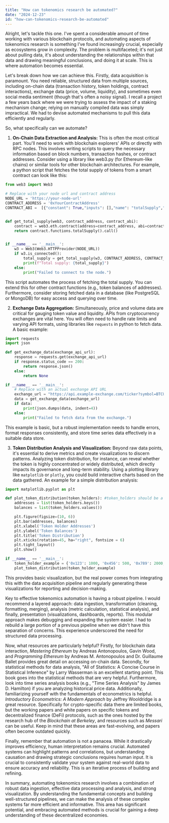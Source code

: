 ```yaml
---
title: "How can tokenomics research be automated?"
date: "2024-12-23"
id: "how-can-tokenomics-research-be-automated"
---
```


Alright, let's tackle this one. I've spent a considerable amount of time working with various blockchain protocols, and automating aspects of tokenomics research is something I’ve found increasingly crucial, especially as ecosystems grow in complexity. The problem is multifaceted; it's not just about pulling data, it's about understanding the relationships within that data and drawing meaningful conclusions, and doing it at scale. This is where automation becomes essential.

Let's break down how we can achieve this. Firstly, data acquisition is paramount. You need reliable, structured data from multiple sources, including on-chain data (transaction history, token holdings, contract interactions), exchange data (price, volume, liquidity), and sometimes even social media sentiment (though that's often a noisy signal). I recall a project a few years back where we were trying to assess the impact of a staking mechanism change; relying on manually compiled data was simply impractical. We had to devise automated mechanisms to pull this data efficiently and regularly.

So, what specifically can we automate?

1.  **On-Chain Data Extraction and Analysis:** This is often the most critical part. You'll need to work with blockchain explorers' APIs or directly with RPC nodes. This involves writing scripts to query the necessary information based on block numbers, transaction hashes, or contract addresses. Consider using a library like web3.py (for Ethereum-like chains) or similar tools for other blockchain architectures. For example, a python script that fetches the total supply of tokens from a smart contract can look like this:

```python
from web3 import Web3

# Replace with your node url and contract address
NODE_URL = 'https://your-node-url'
CONTRACT_ADDRESS = '0xYourContractAddress'
CONTRACT_ABI =  [{"constant": True,"inputs": [],"name": "totalSupply","outputs": [{"name": "","type": "uint256"}],"payable": False,"stateMutability": "view","type": "function"}]


def get_total_supply(web3, contract_address, contract_abi):
    contract = web3.eth.contract(address=contract_address, abi=contract_abi)
    return contract.functions.totalSupply().call()


if __name__ == '__main__':
    w3 = Web3(Web3.HTTPProvider(NODE_URL))
    if w3.is_connected():
        total_supply = get_total_supply(w3, CONTRACT_ADDRESS, CONTRACT_ABI)
        print(f"Total supply: {total_supply}")
    else:
        print("Failed to connect to the node.")
```

This script automates the process of fetching the total supply. You can extend this for other contract functions (e.g., token balances of addresses). Furthermore, consider storing fetched data in a database (like PostgreSQL or MongoDB) for easy access and querying over time.

2.  **Exchange Data Aggregation:** Simultaneously, price and volume data are critical for gauging token value and liquidity. APIs from cryptocurrency exchanges are vital here. You will often need to handle rate limits and varying API formats, using libraries like `requests` in python to fetch data. A basic example:

```python
import requests
import json

def get_exchange_data(exchange_api_url):
    response = requests.get(exchange_api_url)
    if response.status_code == 200:
        return response.json()
    else:
        return None

if __name__ == '__main__':
    # Replace with an actual exchange API URL
    exchange_url = "https://api.example-exchange.com/ticker?symbol=BTCUSDT" #This is an example
    data = get_exchange_data(exchange_url)
    if data:
        print(json.dumps(data, indent=4))
    else:
        print("Failed to fetch data from the exchange.")
```

This example is basic, but a robust implementation needs to handle errors, format responses consistently, and store time series data effectively in a suitable data store.

3. **Token Distribution Analysis and Visualization:** Beyond raw data points, it's essential to derive metrics and create visualizations to discern patterns. Analyzing token distribution, for instance, can reveal whether the token is highly concentrated or widely distributed, which directly impacts its governance and long-term stability. Using a plotting library like `matplotlib` or `plotly`, you could build interactive charts based on the data gathered. An example for a simple distribution analysis:

```python
import matplotlib.pyplot as plt

def plot_token_distribution(token_holders): #token_holders should be a dictionary
    addresses = list(token_holders.keys())
    balances = list(token_holders.values())

    plt.figure(figsize=(10, 6))
    plt.bar(addresses, balances)
    plt.xlabel('Token Holder Addresses')
    plt.ylabel('Token Balances')
    plt.title('Token Distribution')
    plt.xticks(rotation=45, ha="right", fontsize = 6)
    plt.tight_layout()
    plt.show()

if __name__ == '__main__':
    token_holder_example = {'0x123': 1000, '0x456': 500, '0x789': 2000, '0xabc': 100, '0xdef': 300}
    plot_token_distribution(token_holder_example)

```

This provides basic visualization, but the real power comes from integrating this with the data acquisition pipeline and regularly generating these visualizations for reporting and decision-making.

Key to effective tokenomics automation is having a robust pipeline. I would recommend a layered approach: data ingestion, transformation (cleaning, formatting, merging), analysis (metric calculation, statistical analysis), and finally, presentation (visualizations, dashboards, reports). This modular approach makes debugging and expanding the system easier. I had to rebuild a large portion of a previous pipeline when we didn't have this separation of concerns. This experience underscored the need for structured data processing.

Now, what resources are particularly helpful? Firstly, for blockchain data interaction, *Mastering Ethereum* by Andreas Antonopoulos, Gavin Wood, and *Programming Ethereum* by Andreas M. Antonopoulos and Dr. Guillaume Ballet provides great detail on accessing on-chain data. Secondly, for statistical methods for data analysis, "All of Statistics: A Concise Course in Statistical Inference" by Larry Wasserman is an excellent starting point. This book goes into the statistical methods that are very helpful. Furthermore, look into time series analysis books (e.g., "Time Series Analysis" by James D. Hamilton) if you are analyzing historical price data. Additionally, familiarizing yourself with the fundamentals of econometrics is helpful. *Introductory Econometrics: A Modern Approach* by Jeffrey Wooldridge is a great resource. Specifically for crypto-specific data there are limited books, but the working papers and white papers on specific tokens and decentralized finance (DeFi) protocols, such as the ones hosted by the research hub of the *Blockchain at Berkeley*, and resources such as *Messari* can be useful. Keep in mind that these areas are fast-evolving, and papers often become outdated quickly.

Finally, remember that automation is not a panacea. While it drastically improves efficiency, human interpretation remains crucial. Automated systems can highlight patterns and correlations, but understanding causation and drawing strategic conclusions requires human input. It is crucial to consistently validate your system against real-world data to ensure accuracy and reliability. This is an iterative process of building and refining.

In summary, automating tokenomics research involves a combination of robust data ingestion, effective data processing and analysis, and strong visualization. By understanding the fundamental concepts and building well-structured pipelines, we can make the analysis of these complex systems far more efficient and informative. This area has significant potential, and embracing automated methods is crucial for gaining a deep understanding of these decentralized economies.
